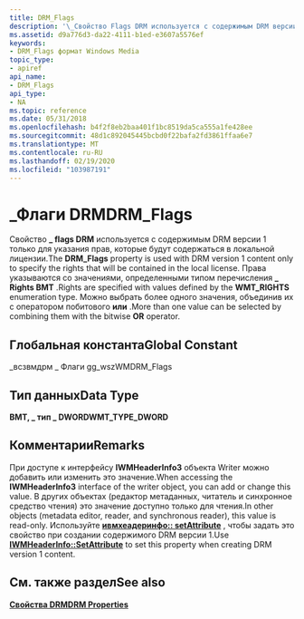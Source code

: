 ```yaml
---
title: DRM_Flags
description: '\_Свойство Flags DRM используется с содержимым DRM версии 1 только для указания прав, которые будут содержаться в локальной лицензии.'
ms.assetid: d9a776d3-da22-4111-b1ed-e3607a5576ef
keywords:
- DRM_Flags формат Windows Media
topic_type:
- apiref
api_name:
- DRM_Flags
api_type:
- NA
ms.topic: reference
ms.date: 05/31/2018
ms.openlocfilehash: b4f2f8eb2baa401f1bc8519da5ca555a1fe428ee
ms.sourcegitcommit: 48d1c892045445bcbd0f22bafa2fd3861ffaa6e7
ms.translationtype: MT
ms.contentlocale: ru-RU
ms.lasthandoff: 02/19/2020
ms.locfileid: "103987191"
---
```

# <a name="drm_flags"></a><span data-ttu-id="82939-104">\_Флаги DRM</span><span class="sxs-lookup"><span data-stu-id="82939-104">DRM\_Flags</span></span>

<span data-ttu-id="82939-105">Свойство **\_ flags DRM** используется с содержимым DRM версии 1 только для указания прав, которые будут содержаться в локальной лицензии.</span><span class="sxs-lookup"><span data-stu-id="82939-105">The **DRM\_Flags** property is used with DRM version 1 content only to specify the rights that will be contained in the local license.</span></span> <span data-ttu-id="82939-106">Права указываются со значениями, определенными типом перечисления **\_ Rights ВМТ** .</span><span class="sxs-lookup"><span data-stu-id="82939-106">Rights are specified with values defined by the **WMT\_RIGHTS** enumeration type.</span></span> <span data-ttu-id="82939-107">Можно выбрать более одного значения, объединив их с оператором побитового **или** .</span><span class="sxs-lookup"><span data-stu-id="82939-107">More than one value can be selected by combining them with the bitwise **OR** operator.</span></span>

## <a name="global-constant"></a><span data-ttu-id="82939-108">Глобальная константа</span><span class="sxs-lookup"><span data-stu-id="82939-108">Global Constant</span></span>

<span data-ttu-id="82939-109">\_всзвмдрм \_ Флаги g</span><span class="sxs-lookup"><span data-stu-id="82939-109">g\_wszWMDRM\_Flags</span></span>

## <a name="data-type"></a><span data-ttu-id="82939-110">Тип данных</span><span class="sxs-lookup"><span data-stu-id="82939-110">Data Type</span></span>

<span data-ttu-id="82939-111">**ВМТ, \_ тип \_ DWORD**</span><span class="sxs-lookup"><span data-stu-id="82939-111">**WMT\_TYPE\_DWORD**</span></span>

## <a name="remarks"></a><span data-ttu-id="82939-112">Комментарии</span><span class="sxs-lookup"><span data-stu-id="82939-112">Remarks</span></span>

<span data-ttu-id="82939-113">При доступе к интерфейсу **IWMHeaderInfo3** объекта Writer можно добавить или изменить это значение.</span><span class="sxs-lookup"><span data-stu-id="82939-113">When accessing the **IWMHeaderInfo3** interface of the writer object, you can add or change this value.</span></span> <span data-ttu-id="82939-114">В других объектах (редактор метаданных, читатель и синхронное средство чтения) это значение доступно только для чтения.</span><span class="sxs-lookup"><span data-stu-id="82939-114">In other objects (metadata editor, reader, and synchronous reader), this value is read-only.</span></span> <span data-ttu-id="82939-115">Используйте [**ивмхеадеринфо:: setAttribute**](/previous-versions/windows/desktop/api/Wmsdkidl/nf-wmsdkidl-iwmheaderinfo-setattribute) , чтобы задать это свойство при создании содержимого DRM версии 1.</span><span class="sxs-lookup"><span data-stu-id="82939-115">Use [**IWMHeaderInfo::SetAttribute**](/previous-versions/windows/desktop/api/Wmsdkidl/nf-wmsdkidl-iwmheaderinfo-setattribute) to set this property when creating DRM version 1 content.</span></span>

## <a name="see-also"></a><span data-ttu-id="82939-116">См. также раздел</span><span class="sxs-lookup"><span data-stu-id="82939-116">See also</span></span>

<dl> <dt>

[<span data-ttu-id="82939-117">**Свойства DRM**</span><span class="sxs-lookup"><span data-stu-id="82939-117">**DRM Properties**</span></span>](drm-properties.md)
</dt> </dl>

 

 




